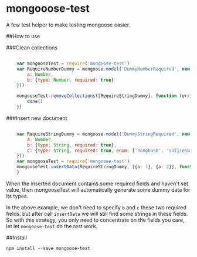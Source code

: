 # mongooose-test

A few test helper to make testing mongoose easier.

##How to use

###Clean collections


```javascript

    var mongooseTest = require('mongoose-test')
    var RequireNumberDummy = mongoose.model('DummyNumberRequired', new mongoose.Schema({
        a: Number,
        b: {type: Number, required: true}
    }))

    mongooseTest.removeCollections([RequireStringDummy], function (err) {
        done()
    })

````

###Insert new document

```javascript

    var RequireStringDummy = mongoose.model('DummyStringRequired', new mongoose.Schema({
        a: Number,
        b: {type: String, required: true},
        c: {type: String, required: true, enum: ['hongbosb', 'shijiesb']}
    }))
    var mongooseTest = require('mongoose-test')
    mongooseTest.insertData(RequireStringDummy, [{a: 1}, {a: 2}], function (err) {
    }

```

When the inserted document contains some required fields and haven't set value, then mongooseTest will automatically generate some dummy data for its types.

In the above example, we don't need to specify `b` and `c` these two required fields. but after call `insertData` we will still find some strings in these fields.
So with this strategy, you only need to concentrate on the fields you care, let let `mongoose-test` do the rest work.

##Install

    npm install --save mongoose-test
